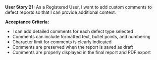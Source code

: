 **User Story 21:** As a Registered User, I want to add custom comments to defect reports so that I can provide additional context. 

**Acceptance Criteria:** 

- I can add detailed comments for each defect type selected 
- Comments can include formatted text, bullet points, and numbering 
- Character limit for comments is clearly indicated 
- Comments are preserved when the report is saved as draft 
- Comments are properly displayed in the final report and PDF export 
